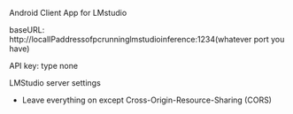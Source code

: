 Android Client App for LMstudio

baseURL: http://localIPaddressofpcrunninglmstudioinference:1234(whatever port you have)

API key: type none

LMStudio server settings
- Leave everything on except Cross-Origin-Resource-Sharing (CORS)
